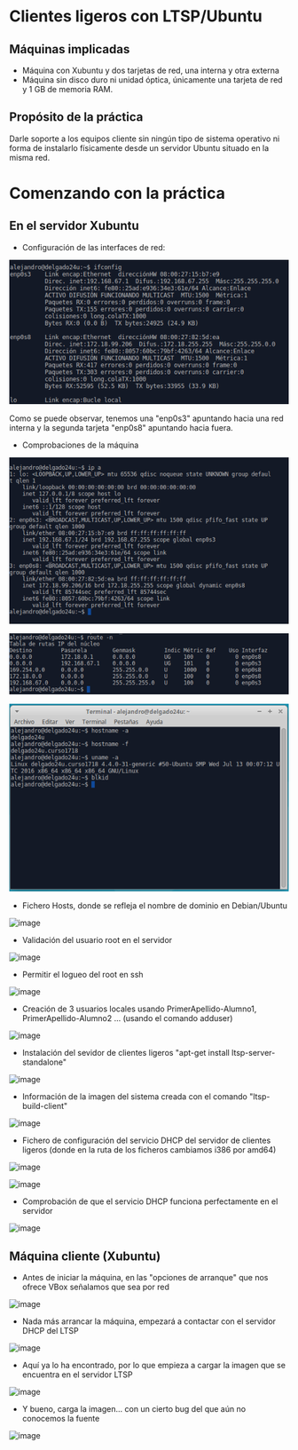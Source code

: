 # Clientes ligeros con LTSP/Ubuntu

## Máquinas implicadas

* Máquina con Xubuntu y dos tarjetas de red, una interna y otra externa
* Máquina sin disco duro ni unidad óptica, únicamente una tarjeta de red y 1 GB de memoria RAM.

## Propósito de la práctica

Darle soporte a los equipos cliente sin ningún tipo de sistema operativo ni forma de instalarlo físicamente desde un servidor Ubuntu situado en la misma red.

# Comenzando con la práctica

## En el servidor Xubuntu

* Configuración de las interfaces de red:

![image](imagenes/cpt1.png)

Como se puede observar, tenemos una "enp0s3" apuntando hacia una red interna y la segunda tarjeta "enp0s8" apuntando hacia fuera.

* Comprobaciones de la máquina

![image](imagenes/cpt2.png)

![image](imagenes/cpt3.png)

![image](imagenes/cpt4.png)

* Fichero Hosts, donde se refleja el nombre de dominio en Debian/Ubuntu

![image](imagenes/Selección_001.png)

* Validación del usuario root en el servidor

![image](imagenes/Selección_004.png)

* Permitir el logueo del root en ssh

![image](imagenes/Selección_003.png)

* Creación de 3 usuarios locales usando PrimerApellido-Alumno1, PrimerApellido-Alumno2 ... (usando el comando adduser)

![image](imagenes/Selección_005.png)

* Instalación del sevidor de clientes ligeros "apt-get install ltsp-server-standalone"

![image](imagenes/Selección_006.png)

* Información de la imagen del sistema creada con el comando "ltsp-build-client"

![image](imagenes/Selección_007.png)

* Fichero de configuración del servicio DHCP del servidor de clientes ligeros (donde en la ruta de los ficheros cambiamos i386 por amd64)

![image](imagenes/Selección_008.png)

![image](imagenes/Selección_015.png)

* Comprobación de que el servicio DHCP funciona perfectamente en el servidor

![image](imagenes/Selección_010.png)

## Máquina cliente (Xubuntu)

* Antes de iniciar la máquina, en las "opciones de arranque" que nos ofrece VBox señalamos que sea por red

![image](imagenes/Selección_011.png)

* Nada más arrancar la máquina, empezará a contactar con el servidor DHCP del LTSP

![image](imagenes/Selección_012.png)

* Aquí ya lo ha encontrado, por lo que empieza a cargar la imagen que se encuentra en el servidor LTSP

![image](imagenes/Selección_013.png)

* Y bueno, carga la imagen... con un cierto bug del que aún no conocemos la fuente

![image](imagenes/Selección_014.png)

